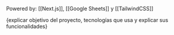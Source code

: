 Powered by: [[Next.js]], [[Google Sheets]] y [[TailwindCSS]]

{explicar objetivo del proyecto, tecnologías que usa y explicar sus funcionalidades}